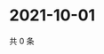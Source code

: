 # 2021-10-01

共 0 条

<!-- BEGIN WEIBO -->
<!-- 最后更新时间 Fri Oct 01 2021 22:07:56 GMT+0800 (China Standard Time) -->

<!-- END WEIBO -->

